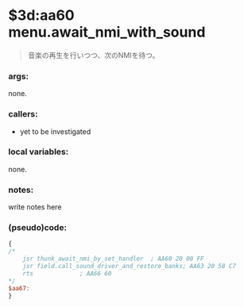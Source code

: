﻿
# $3d:aa60 menu.await_nmi_with_sound
> 音楽の再生を行いつつ、次のNMIを待つ。

### args:
none.

### callers:
+	yet to be investigated

### local variables:
none.

### notes:
write notes here

### (pseudo)code:
```js
{
/*
    jsr thunk_await_nmi_by_set_handler  ; AA60 20 00 FF
    jsr field.call_sound_driver_and_restore_banks; AA63 20 58 C7
    rts             ; AA66 60
*/
$aa67:
}
```

